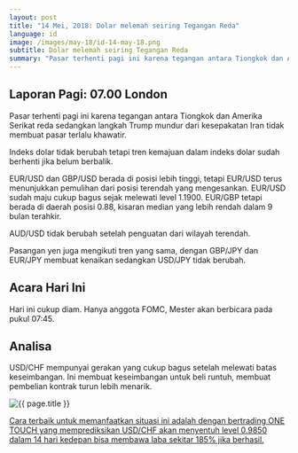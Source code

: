 ```yaml
---
layout: post
title: "14 Mei, 2018: Dolar melemah seiring Tegangan Reda"
language: id
image: /images/may-18/id-14-may-18.png
subtitle: Dolar melemah seiring Tegangan Reda
summary: "Pasar terhenti pagi ini karena tegangan antara Tiongkok dan Amerika Serikat reda sedangkan langkah Trump mundur dari kesepakatan Iran tidak membuat pasar terlalu khawatir. Indeks dolar tidak berubah tetapi tren kemajuan dalam indeks dolar sudah berhenti jika belum berbalik."
---
```

## Laporan Pagi: 07.00 London

Pasar terhenti pagi ini karena tegangan antara Tiongkok dan Amerika Serikat reda sedangkan langkah Trump mundur dari kesepakatan Iran tidak membuat pasar terlalu khawatir.

Indeks dolar tidak berubah tetapi tren kemajuan dalam indeks dolar sudah berhenti jika belum berbalik.

EUR/USD dan GBP/USD berada di posisi lebih tinggi, tetapi EUR/USD terus menunjukkan pemulihan dari posisi terendah yang mengesankan. EUR/USD sudah maju cukup bagus sejak melewati level 1.1900. EUR/GBP tetapi berada di daerah posisi 0.88, kisaran median yang lebih rendah dalam 9 bulan terahkir.

AUD/USD tidak berubah setelah penguatan dari wilayah terendah.

Pasangan yen juga mengikuti tren yang sama, dengan GBP/JPY dan EUR/JPY membuat kenaikan sedangkan USD/JPY tidak berubah.


## Acara Hari Ini

Hari ini cukup diam. Hanya anggota FOMC, Mester akan berbicara pada pukul 07:45.

## Analisa

USD/CHF mempunyai gerakan yang cukup bagus setelah melewati batas keseimbangan. Ini membuat keseimbangan untuk beli runtuh, membuat pembelian kontrak turun lebih menarik.

<img src="{{ site.url }}/images/may-18/id-14-may-18.png" alt="{{ page.title }}" title="{{ page.title }}">

<a href="%LINK%%?currency=USD&market=forex&underlying=frxUSDCHF&formname=touchnotouch&duration_amount=14&duration_units=d&amount=10&amount_type=payout&expiry_type=duration&barrier=0.9850" target="_blank">Cara terbaik untuk memanfaatkan situasi ini adalah dengan bertrading ONE TOUCH yang memprediksikan USD/CHF akan menyentuh level 0.9850 dalam 14 hari kedepan bisa membawa laba sekitar 185% jika berhasil.</a>
